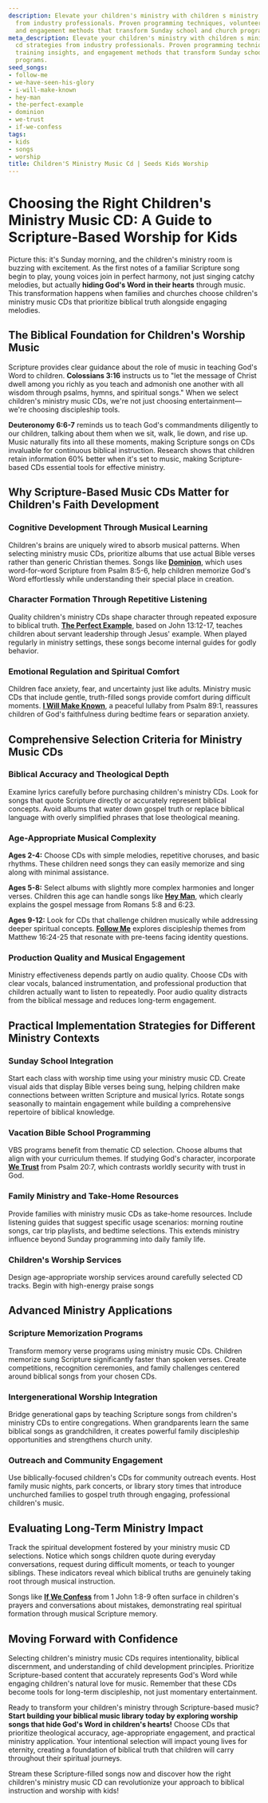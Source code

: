 ```yaml
---
description: Elevate your children's ministry with children s ministry music cd strategies
  from industry professionals. Proven programming techniques, volunteer training insights,
  and engagement methods that transform Sunday school and church programs.
meta_description: Elevate your children's ministry with children s ministry music
  cd strategies from industry professionals. Proven programming techniques, volunteer
  training insights, and engagement methods that transform Sunday school and church
  programs.
seed_songs:
- follow-me
- we-have-seen-his-glory
- i-will-make-known
- hey-man
- the-perfect-example
- dominion
- we-trust
- if-we-confess
tags:
- kids
- songs
- worship
title: Children'S Ministry Music Cd | Seeds Kids Worship
---
```

# Choosing the Right Children's Ministry Music CD: A Guide to Scripture-Based Worship for Kids

Picture this: it's Sunday morning, and the children's ministry room is buzzing with excitement. As the first notes of a familiar Scripture song begin to play, young voices join in perfect harmony, not just singing catchy melodies, but actually **hiding God's Word in their hearts** through music. This transformation happens when families and churches choose children's ministry music CDs that prioritize biblical truth alongside engaging melodies.

## The Biblical Foundation for Children's Worship Music

Scripture provides clear guidance about the role of music in teaching God's Word to children. **Colossians 3:16** instructs us to "let the message of Christ dwell among you richly as you teach and admonish one another with all wisdom through psalms, hymns, and spiritual songs." When we select children's ministry music CDs, we're not just choosing entertainment—we're choosing discipleship tools.

**Deuteronomy 6:6-7** reminds us to teach God's commandments diligently to our children, talking about them when we sit, walk, lie down, and rise up. Music naturally fits into all these moments, making Scripture songs on CDs invaluable for continuous biblical instruction. Research shows that children retain information 60% better when it's set to music, making Scripture-based CDs essential tools for effective ministry.

## Why Scripture-Based Music CDs Matter for Children's Faith Development

### Cognitive Development Through Musical Learning

Children's brains are uniquely wired to absorb musical patterns. When selecting ministry music CDs, prioritize albums that use actual Bible verses rather than generic Christian themes. Songs like **[Dominion](https://seedskidsworship.com/product/dominion-psalm-85-6-2/)**, which uses word-for-word Scripture from Psalm 8:5-6, help children memorize God's Word effortlessly while understanding their special place in creation.

### Character Formation Through Repetitive Listening

Quality children's ministry CDs shape character through repeated exposure to biblical truth. **[The Perfect Example](https://seedskidsworship.com/product/the-perfect-example-john-1312-17-2/)**, based on John 13:12-17, teaches children about servant leadership through Jesus' example. When played regularly in ministry settings, these songs become internal guides for godly behavior.

### Emotional Regulation and Spiritual Comfort

Children face anxiety, fear, and uncertainty just like adults. Ministry music CDs that include gentle, truth-filled songs provide comfort during difficult moments. **[I Will Make Known](https://seedskidsworship.com/product/i-will-make-known-psalm-891/)**, a peaceful lullaby from Psalm 89:1, reassures children of God's faithfulness during bedtime fears or separation anxiety.

## Comprehensive Selection Criteria for Ministry Music CDs

### Biblical Accuracy and Theological Depth

Examine lyrics carefully before purchasing children's ministry CDs. Look for songs that quote Scripture directly or accurately represent biblical concepts. Avoid albums that water down gospel truth or replace biblical language with overly simplified phrases that lose theological meaning.

### Age-Appropriate Musical Complexity

**Ages 2-4:** Choose CDs with simple melodies, repetitive choruses, and basic rhythms. These children need songs they can easily memorize and sing along with minimal assistance.

**Ages 5-8:** Select albums with slightly more complex harmonies and longer verses. Children this age can handle songs like **[Hey Man](https://seedskidsworship.com/product/hey-man-romans-58-623/)**, which clearly explains the gospel message from Romans 5:8 and 6:23.

**Ages 9-12:** Look for CDs that challenge children musically while addressing deeper spiritual concepts. **[Follow Me](https://seedskidsworship.com/product/follow-me-matthew-1624-25/)** explores discipleship themes from Matthew 16:24-25 that resonate with pre-teens facing identity questions.

### Production Quality and Musical Engagement

Ministry effectiveness depends partly on audio quality. Choose CDs with clear vocals, balanced instrumentation, and professional production that children actually want to listen to repeatedly. Poor audio quality distracts from the biblical message and reduces long-term engagement.

## Practical Implementation Strategies for Different Ministry Contexts

### Sunday School Integration

Start each class with worship time using your ministry music CD. Create visual aids that display Bible verses being sung, helping children make connections between written Scripture and musical lyrics. Rotate songs seasonally to maintain engagement while building a comprehensive repertoire of biblical knowledge.

### Vacation Bible School Programming

VBS programs benefit from thematic CD selection. Choose albums that align with your curriculum themes. If studying God's character, incorporate **[We Trust](https://seedskidsworship.com/product/we-trust-psalm-207-2/)** from Psalm 20:7, which contrasts worldly security with trust in God.

### Family Ministry and Take-Home Resources

Provide families with ministry music CDs as take-home resources. Include listening guides that suggest specific usage scenarios: morning routine songs, car trip playlists, and bedtime selections. This extends ministry influence beyond Sunday programming into daily family life.

### Children's Worship Services

Design age-appropriate worship services around carefully selected CD tracks. Begin with high-energy praise songs

## Advanced Ministry Applications

### Scripture Memorization Programs

Transform memory verse programs using ministry music CDs. Children memorize sung Scripture significantly faster than spoken verses. Create competitions, recognition ceremonies, and family challenges centered around biblical songs from your chosen CDs.

### Intergenerational Worship Integration

Bridge generational gaps by teaching Scripture songs from children's ministry CDs to entire congregations. When grandparents learn the same biblical songs as grandchildren, it creates powerful family discipleship opportunities and strengthens church unity.

### Outreach and Community Engagement

Use biblically-focused children's CDs for community outreach events. Host family music nights, park concerts, or library story times that introduce unchurched families to gospel truth through engaging, professional children's music.

## Evaluating Long-Term Ministry Impact

Track the spiritual development fostered by your ministry music CD selections. Notice which songs children quote during everyday conversations, request during difficult moments, or teach to younger siblings. These indicators reveal which biblical truths are genuinely taking root through musical instruction.

Songs like **[If We Confess](https://seedskidsworship.com/product/if-we-confess-1-john-18-9/)** from 1 John 1:8-9 often surface in children's prayers and conversations about mistakes, demonstrating real spiritual formation through musical Scripture memory.

## Moving Forward with Confidence

Selecting children's ministry music CDs requires intentionality, biblical discernment, and understanding of child development principles. Prioritize Scripture-based content that accurately represents God's Word while engaging children's natural love for music. Remember that these CDs become tools for long-term discipleship, not just momentary entertainment.

Ready to transform your children's ministry through Scripture-based music? **Start building your biblical music library today by exploring worship songs that hide God's Word in children's hearts!** Choose CDs that prioritize theological accuracy, age-appropriate engagement, and practical ministry application. Your intentional selection will impact young lives for eternity, creating a foundation of biblical truth that children will carry throughout their spiritual journeys.

Stream these Scripture-filled songs now and discover how the right children's ministry music CD can revolutionize your approach to biblical instruction and worship with kids!

<script type="application/ld+json">
{
  "@context": "https://schema.org",
  "@type": "Article",
  "headline": "Children S Ministry Music Cd",
  "author": {
    "@type": "Organization",
    "name": "Seeds Kids Worship"
  },
  "publisher": {
    "@type": "Organization",
    "name": "Seeds Kids Worship",
    "logo": {
      "@type": "ImageObject",
      "url": "https://seedskidsworship.com/logo.png"
    }
  },
  "datePublished": "2025-09-03T19:57:39.083322",
  "dateModified": "2025-09-03T19:57:39.083350",
  "description": "Elevate your children's ministry with children s ministry music cd strategies from industry professionals. Proven programming techniques, volunteer training ins",
  "mainEntityOfPage": {
    "@type": "WebPage",
    "@id": "https://seedskidsworship.com/activities/children-s-ministry-music-cd/"
  }
}
</script>

<script type="application/ld+json">
{
  "@context": "https://schema.org",
  "@type": "Product",
  "name": "Follow Me",
  "description": "Based on Jesus\u2019 words in Matthew 16:24-25, this song encourages children to deny themselves, take up their cross and follow Him, discovering true life in Christ.",
  "url": "https://seedskidsworship.com/product/follow-me-matthew-1624-25/",
  "brand": {
    "@type": "Brand",
    "name": "Seeds Kids Worship"
  },
  "category": "Children's Christian Music",
  "album": "Seeds of Purpose"
}
</script>

<script type="application/ld+json">
{
  "@context": "https://schema.org",
  "@type": "Product",
  "name": "We Have Seen His Glory",
  "description": "Worship song declaring we have seen Christ's glory from John 1:14",
  "url": "https://seedskidsworship.com/product/we-have-seen-his-glory-john-114-esv/",
  "brand": {
    "@type": "Brand",
    "name": "Seeds Kids Worship"
  },
  "category": "Children's Christian Music",
  "album": "Single"
}
</script>

<script type="application/ld+json">
{
  "@context": "https://schema.org",
  "@type": "Product",
  "name": "I Will Make Known",
  "description": "Gentle lullaby about making known God's faithfulness from Psalm 89:1",
  "url": "https://seedskidsworship.com/product/i-will-make-known-psalm-891/",
